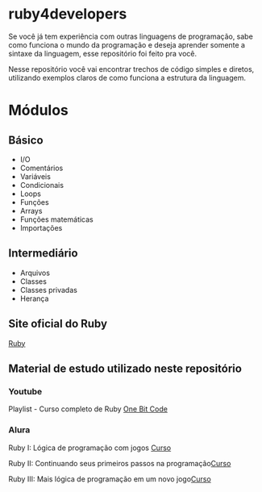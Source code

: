 # ruby4developers

Se você já tem experiência com outras linguagens de programação, sabe como funciona
o mundo da programação e deseja aprender somente a sintaxe da linguagem, esse repositório
foi feito pra você.

Nesse repositório você vai encontrar trechos de código simples e diretos, utilizando exemplos
claros de como funciona a estrutura da linguagem.

# Módulos
## Básico
- I/O
- Comentários
- Variáveis
- Condicionais
- Loops
- Funções
- Arrays
- Funções matemáticas
- Importações

## Intermediário
- Arquivos
- Classes
- Classes privadas
- Herança

## Site oficial do Ruby
[Ruby](https://www.ruby-lang.org/pt/)

## Material de estudo utilizado neste repositório
### Youtube
Playlist - Curso completo de Ruby [One Bit Code](https://www.youtube.com/watch?v=2js9Q_BMD-8&list=PLdDT8if5attEOcQGPHLNIfnSFiJHhGDOZ)

### Alura
Ruby I: Lógica de programação com jogos [Curso](https://cursos.alura.com.br/course/introducao-a-programacao-com-ruby-e-jogos-1)

Ruby II: Continuando seus primeiros passos na programação[Curso](https://cursos.alura.com.br/course/introducao-a-programacao-com-ruby-e-jogos-2)

Ruby III: Mais lógica de programação em um novo jogo[Curso](https://cursos.alura.com.br/course/introducao-a-programacao-com-ruby-e-jogos-3)
